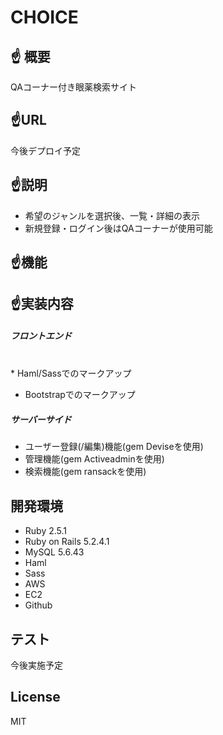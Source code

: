 # CHOICE

## :point_up: 概要
QAコーナー付き眼薬検索サイト

## :point_up:URL
今後デプロイ予定

## :point_up:説明
* 希望のジャンルを選択後、一覧・詳細の表示
* 新規登録・ログイン後はQAコーナーが使用可能

## :point_up:機能

## :point_up:実装内容
#####  フロントエンド
<br> * Haml/Sassでのマークアップ
* Bootstrapでのマークアップ

#####  サーバーサイド
* ユーザー登録(/編集)機能(gem Deviseを使用)
* 管理機能(gem Activeadminを使用)
* 検索機能(gem ransackを使用)

## 開発環境
* Ruby 2.5.1
* Ruby on Rails 5.2.4.1
* MySQL 5.6.43
* Haml 
* Sass 
* AWS
* EC2
* Github

## テスト
今後実施予定

## License
MIT

